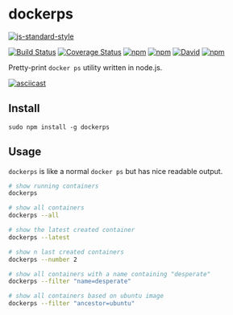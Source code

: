 # dockerps

[![js-standard-style](https://cdn.rawgit.com/feross/standard/master/badge.svg)](https://github.com/feross/standard)

[![Build Status](https://travis-ci.org/zacheagle/dockerps.svg?branch=master)](https://travis-ci.org/zacheagle/dockerps)
[![Coverage Status](https://coveralls.io/repos/github/zacheagle/dockerps/badge.svg?branch=master)](https://coveralls.io/github/zacheagle/dockerps?branch=master)
[![npm](https://img.shields.io/npm/v/dockerps.svg)](https://www.npmjs.com/package/dockerps)
[![npm](https://img.shields.io/npm/dt/dockerps.svg)](https://www.npmjs.com/package/dockerps)
[![David](https://img.shields.io/david/zacheagle/dockerps.svg)](https://www.npmjs.com/package/dockerps)
[![npm](https://img.shields.io/npm/l/dockerps.svg)](https://www.npmjs.com/package/dockerps)

Pretty-print `docker ps` utility written in node.js.

[![asciicast](https://asciinema.org/a/e5hdjs2nc3o1qs01nu24u577x.png)](https://asciinema.org/a/e5hdjs2nc3o1qs01nu24u577x)

## Install
```
sudo npm install -g dockerps
```

## Usage
`dockerps` is like a normal `docker ps` but has nice readable output.

```bash
# show running containers
dockerps

# show all containers
dockerps --all

# show the latest created container
dockerps --latest

# show n last created containers
dockerps --number 2

# show all containers with a name containing "desperate"
dockerps --filter "name=desperate"

# show all containers based on ubuntu image
dockerps --filter "ancestor=ubuntu"
```
